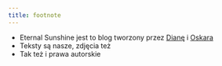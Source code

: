 ```yaml
---
title: footnote
---
```


* Eternal Sunshine jest to blog tworzony przez [Dianę](https://www.instagram.com/djanuszka/) i [Oskara](https://www.oskar.dudycz.com)
* Teksty są nasze, zdjęcia też
* Tak też i prawa autorskie
